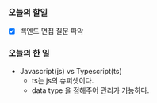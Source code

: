 ### 오늘의 할일

- [x] 백엔드 면접 질문 파악

### 오늘의 한 일
- Javascript(js) vs Typescript(ts)
    - ts는 js의 슈퍼셋이다.
    - data type 을 정해주어 관리가 가능하다.
